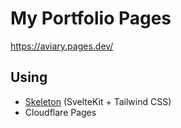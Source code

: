 # My Portfolio Pages

https://aviary.pages.dev/

## Using

- [Skeleton](https://www.skeleton.dev/) (SvelteKit + Tailwind CSS)
- Cloudflare Pages

